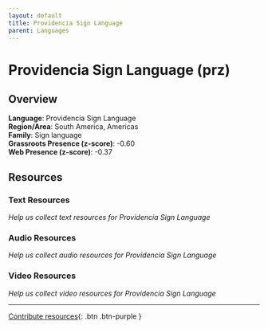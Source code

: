 ```yaml
---
layout: default
title: Providencia Sign Language
parent: Languages
---
```


# Providencia Sign Language (prz)

## Overview

**Language**: Providencia Sign Language  
**Region/Area**: South America, Americas  
**Family**: Sign language  
**Grassroots Presence (z-score)**: -0.60  
**Web Presence (z-score)**: -0.37  

## Resources

### Text Resources
*Help us collect text resources for Providencia Sign Language*

### Audio Resources
*Help us collect audio resources for Providencia Sign Language*

### Video Resources
*Help us collect video resources for Providencia Sign Language*

---

[Contribute resources](https://forms.office.com/e/1SfLJx3u1r){: .btn .btn-purple }
